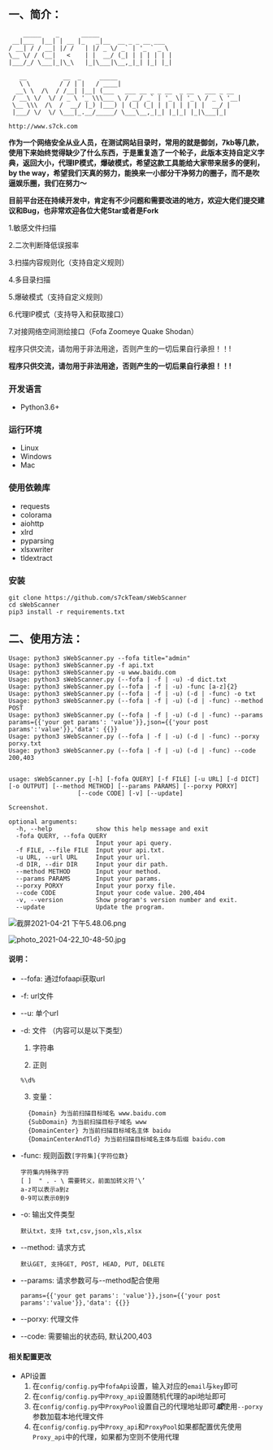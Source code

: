 ## 一、简介：

```
    _____    _      _____                    
 __|___  |__| | __ |_   _|__  __ _ _ __ ___  
/ __| / / __| |/ /   | |/ _ \/ _` | '_ ` _ \ 
\__ \/ / (__|   <    | |  __/ (_| | | | | | |
|___/_/ \___|_|\_\   |_|\___|\__,_|_| |_| |_|

   __          __  _     _____                                 
   \ \        / / | |   / ____|                                
  __\ \  /\  / /__| |__| (___   ___ __ _ _ __  _ __   ___ _ __ 
 / __\ \/  \/ / _ \ '_ \\\___ \ / __/ _` | '_ \| '_ \ / _ \ '__|
 \__ \\\  /\  /  __/ |_) |___) | (_| (_| | | | | | | |  __/ |   
 |___/ \/  \/ \___|_.__/_____/ \___\__,_|_| |_|_| |_|\___|_|   

http://www.s7ck.com    
```

 **作为一个网络安全从业人员，在测试网站目录时，常用的就是御剑，7kb等几款，使用下来始终觉得缺少了什么东西，于是重复造了一个轮子，此版本支持自定义字典，返回大小，代理IP模式，爆破模式，希望这款工具能给大家带来居多的便利，by the way，希望我们天真的努力，能换来一小部分干净努力的圈子，而不是吹逼娱乐圈，我们在努力～**

**目前平台还在持续开发中，肯定有不少问题和需要改进的地方，欢迎大佬们提交建议和Bug，也非常欢迎各位大佬Star或者是Fork**

1.敏感文件扫描

2.二次判断降低误报率

3.扫描内容规则化（支持自定义规则）

4.多目录扫描

5.爆破模式（支持自定义规则）

6.代理IP模式（支持导入和获取接口）

7.对接网络空间测绘接口（Fofa Zoomeye Quake Shodan）

程序只供交流，请勿用于非法用途，否则产生的一切后果自行承担！！!

**程序只供交流，请勿用于非法用途，否则产生的一切后果自行承担！！!**

### 开发语言

* Python3.6+

### 运行环境

* Linux
* Windows
* Mac

### 使用依赖库

* requests
* colorama
* aiohttp
* xlrd
* pyparsing
* xlsxwriter
* tldextract


### 安装
	git clone https://github.com/s7ckTeam/sWebScanner
	cd sWebScanner
	pip3 install -r requirements.txt

## 二、使用方法：

```
Usage: python3 sWebScanner.py --fofa title="admin"
Usage: python3 sWebScanner.py -f api.txt
Usage: python3 sWebScanner.py -u www.baidu.com
Usage: python3 sWebScanner.py (--fofa | -f | -u) -d dict.txt
Usage: python3 sWebScanner.py (--fofa | -f | -u) -func [a-z]{2}
Usage: python3 sWebScanner.py (--fofa | -f | -u) (-d | -func) -o txt
Usage: python3 sWebScanner.py (--fofa | -f | -u) (-d | -func) --method POST
Usage: python3 sWebScanner.py (--fofa | -f | -u) (-d | -func) --params params={{'your get params': 'value'}},json={{'your post params':'value'}},'data': {{}}
Usage: python3 sWebScanner.py (--fofa | -f | -u) (-d | -func) --porxy porxy.txt
Usage: python3 sWebScanner.py (--fofa | -f | -u) (-d | -func) --code 200,403


usage: sWebScanner.py [-h] [-fofa QUERY] [-f FILE] [-u URL] [-d DICT] [-o OUTPUT] [--method METHOD] [--params PARAMS] [--porxy PORXY]
                   [--code CODE] [-v] [--update]

Screenshot.

optional arguments:
  -h, --help            show this help message and exit
  -fofa QUERY, --fofa QUERY
                        Input your api query.
  -f FILE, --file FILE  Input your api.txt.
  -u URL, --url URL     Input your url.
  -d DIR, --dir DIR     Input your dir path.
  --method METHOD       Input your method.
  --params PARAMS       Input your params.
  --porxy PORXY         Input your porxy file.
  --code CODE           Input your code value. 200,404
  -v, --version         Show program's version number and exit.
  --update              Update the program.
```
![截屏2021-04-21 下午5.48.06.png](https://i.loli.net/2021/04/23/Nwr8BAOj5JPhU3W.png)

![photo_2021-04-22_10-48-50.jpg](https://i.loli.net/2021/04/23/PukrOziLvnYGNsl.jpg)

#### 说明：

* --fofa: 通过fofaapi获取url
* -f: url文件
* --u: 单个url
* -d: 文件 （内容可以是以下类型）
  
  1. 字符串
  
  2. 正则
  
    `%\d%`

  3. 变量：
  ```
    {Domain} 为当前扫描目标域名 www.baidu.com
    {SubDomain} 为当前扫描目标子域名 www
    {DomainCenter} 为当前扫描目标域名主体 baidu
    {DomainCenterAndTld} 为当前扫描目标域名主体与后缀 baidu.com
  ```
* -func: 规则函数`[字符集]{字符位数}`
  ```
  字符集内特殊字符
  [ ]  " . - \ 需要转义，前面加转义符‘\’
  a-z可以表示a到z
  0-9可以表示0到9
  ```
* -o: 输出文件类型
  
  `默认txt，支持 txt,csv,json,xls,xlsx`
* --method: 请求方式
  
  `默认GET, 支持GET, POST, HEAD, PUT, DELETE`
* --params: 请求参数可与--method配合使用

  ```
  params={{'your get params': 'value'}},json={{'your post params':'value'}},'data': {{}}
  ```
* --porxy: 代理文件
* --code: 需要输出的状态码, 默认200,403
  

#### 相关配置更改

* API设置
  1. 在`config/config.py`中`fofaApi`设置，输入对应的`email`与`key`即可
  2. 在`config/config.py`中`Proxy_api`设置随机代理的api地址即可
  3. 在`config/config.py`中`ProxyPool`设置自己的代理地址即可***或***使用`--porxy`参数加载本地代理文件
  4. 在`config/config.py`中`Proxy_api`和`ProxyPool`如果都配置优先使用`Proxy_api`中的代理，如果都为空则不使用代理

